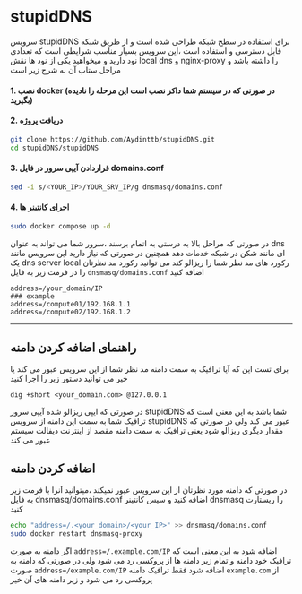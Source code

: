 # stupidDNS

سرویس stupidDNS برای استفاده در سطح شبکه طراحی شده است و از طریق شبکه قابل دسترسی و استفاده است ،این سرویس بسیار مناسب شرایطی است که تعدادی نود دارید و میخواهید یکی از نود ها نقش local dns و nginx-proxy را داشته باشد و مراحل ستاپ آن به شرح زیر است

#### 1. نصب docker (در صورتی که در سیستم شما داکر نصب است این مرحله را نادیده بگیرید)
#### 2. دریافت پروژه
```bash
git clone https://github.com/Aydinttb/stupidDNS.git
cd stupidDNS/stupidDNS
```
#### 3. قراردادن آیپی سرور در فایل domains.conf
```bash
sed -i s/<YOUR_IP>/YOUR_SRV_IP/g dnsmasq/domains.conf 
```
#### 4. اجرای کانتینر ها
```bash
sudo docker compose up -d
```
در صورتی که مراحل بالا به درستی به اتمام برسند ،سرور شما می تواند به عنوان dns ای مانند شکن در شبکه خدمات دهد 
همچنین در صورتی که نیاز دارید این سرویس مانند یک dns server local رکورد های مد نظر شما را ریزالو کند می توانید رکورد مد نظرتان را در فرمت زیر به فایل `dnsmasq/domains.conf` اضافه کنید
```
address=/your_domain/IP
### example
address=/compute01/192.168.1.1
address=/compute02/192.168.1.2
```

---
## راهنمای اضافه کردن دامنه 
برای تست این که آیا ترافیک به سمت دامنه مد نظر شما از این سرویس عبور می کند یا خیر می توانید دستور زیر را اجرا کنید 

```
dig +short <your_domain.com> @127.0.0.1
```
در صورتی که ایپی ریزالو شده آیپی سرور stupidDNS شما باشد به این معنی است که ترافیک شما به سمت این دامنه از سرویس stupidDNS عبور می کند ولی در صورتی که مقدار دیگری ریزالو شود یعنی ترافیک به سمت دامنه مقصد از اینترنت دیفالت سیستم عبور می کند

## اضافه کردن دامنه
در صورتی که دامنه مورد نظرتان از این سرویس عبور نمیکند ،میتوانید آنرا با فرمت زیر به فایل dnsmasq/domains.conf اضافه کنید و سپس کانتینر dnsmasq را ریستارت کنید
```bash
echo "address=/.<your_domain>/<your_IP>" >> dnsmasq/domains.conf
sudo docker restart dnsmasq-proxy
```
اگر دامنه به صورت `address=/.example.com/IP` اضافه شود به این معنی است که ترافیک خود دامنه و تمام زیر دامنه ها از پروکسی رد می شود ولی در صورتی که دامنه به صورت `address=/example.com/IP` اضافه شود فقط ترافیک دامنه `example.com` از پروکسی رد می شود و زیر دامنه های آن خیر


